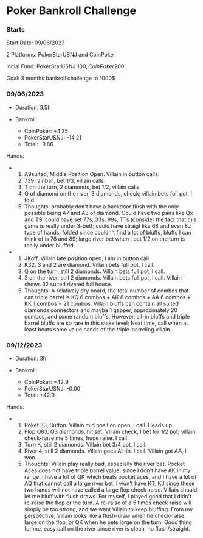 # Poker Bankroll Challenge

### Starts ###
Start Date: 09/06/2023

2 Platforms: PokerStarUSNJ and CoinPoker

Initial Fund: PokerStarUSNJ 100$, CoinPoker 200$

Goal: 3 months bankroll challenge to 1000$

### 09/06/2023 ###
- Duration: 3.5h

- Bankroll:
	- CoinPoker: +4.35
	- PokerStarUSNJ: -14.21
	- Total: -9.86

Hands:

- 
	1. A9suited, Middle Position Open. Villain in button calls.
	1. 739 rainball, bet 1/3, villain calls.
	1. T on the turn, 2 diamonds, bet 1/2, villain calls.
	1. Q of diamond on the river, 3 diamonds, check; villain bets full pot, I fold.
	1. Thoughts: probably don't have a backdoor flush with the only possible being A7 and A3 of diamond. Could have two pairs like Qx and T9; could have set 77s, 33s, 99s, TTs (consider the fact that this game is really under 3-bet); could have straigt like 68 and even 8J type of hands; folded since couldn't find a lot of bluffs, bluffs I can think of is 78 and 89; large river bet when I bet 1/2 on the turn is really under bluffed.
-
	1. JKoff, Villain late position open, I am in button call.
	1. K32, 3 and 2 are diamond. Villain bets full pot, I call.
	1. Q on the turn, still 2 diamonds. Villain bets full pot, I call.
	1. 3 on the river, still 2 diamonds. Villain bets full pot, I call. Villain shows 32 suited rivered full house.
	1. Thoughts: A relatively dry board, the total number of combos that can triple barrel is KQ 6 combos + AK 8 combos + AA 6 combos + KK 1 combos = 21 combos. Villain bluffs can contain all suited diamonds connectors and maybe 1 gapper, approximately 20 combos, and some random bluffs. However, all-in bluffs and triple barrel bluffs are so rare in this stake level; Next time, call when at least beats some value hands of the triple-barreling villain.

### 09/12/2023 ###
- Duration: 3h

- Bankroll:
	- CoinPoker: +42.9
	- PokerStarUSNJ: -0.00
	- Total: +42.9

Hands:

- 
	1. Poket 33, Button. Villain mid position open, I call. Heads up.
	1. Flop Q83, Q3 diamonds, hit set. Villain check, I bet for 1/2 pot; villain check-raise me 5 times, huge raise. I call.
	1. Turn K, still 2 diamonds. Villain bet 3/4 pot, I call.
	1. River 4, still 2 diamonds. Villain goes All-in. I call. Villain got AA, I won.
	1. Thoughts: Villain play really bad, especially the river bet. Pocket Aces does not have triple barrel value, since I don't have AK in my range. I have a lot of QK which beats pocket aces, and I have a lot of AQ that cannot call a large river bet. I won't have KT, KJ since these two hands will not have called a large flop check-raise. Villain should let me bluff with flush draws. For myself, I played good that I didn't re-raise the flop or the turn. A re-raise of a 5 times check raise will simply be too strong, and we want Villain to keep bluffing. From my perspective, Villain looks like a flush-draw when he check-raise large on the flop, or QK when he bets large on the turn. Good thing for me, easy call on the river since river is clean, no flush/straight.
